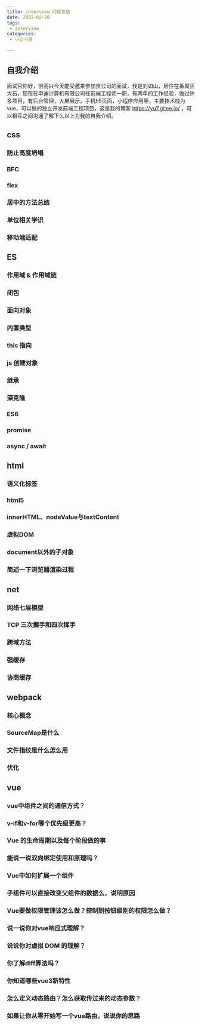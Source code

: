```yaml
---
title: interview 问题总结
date: 2022-02-28
tags:
 - interview
categories:
 - 小识书屋

---
```


## 自我介绍

面试官你好，很高兴今天能受邀来参加贵公司的面试，我是刘如山，居住在番禺区大石，现在在申迪计算机有限公司任前端工程师一职，有两年的工作经验，做过许多项目，有后台管理，大屏展示，手机h5页面，小程序应用等，主要技术栈为vue，可以做的独立开发前端工程项目，这是我的博客 https://yu7.gitee.io/ ，可以相互之间沟通了解下么以上为我的自我介绍。

## css

### 防止高度坍塌

### BFC

### flex

### 居中的方法总结

### 单位相关学识

### 移动端适配


## ES

### 作用域 & 作用域链

### 闭包

### 面向对象

### 内置类型

### this 指向

### js 创建对象

### 继承

### 深克隆

### ES6

### promise

### async / await

## html

### 语义化标签 

### html5

### innerHTML、nodeValue与textContent

### 虚拟DOM

### document以外的子对象

### 简述一下浏览器渲染过程

## net

### 网络七层模型

### TCP 三次握手和四次挥手

### 跨域方法

### 强缓存

### 协商缓存

## webpack

### 核心概念

### SourceMap是什么

### 文件指纹是什么怎么用

### 优化

## vue

### vue中组件之间的通信方式？

### v-if和v-for哪个优先级更高？

### Vue 的⽣命周期以及每个阶段做的事

### 能说⼀说双向绑定使⽤和原理吗？

### Vue中如何扩展⼀个组件

### ⼦组件可以直接改变⽗组件的数据么，说明原因

### Vue要做权限管理该怎么做？控制到按钮级别的权限怎么做？

### 说一说你对vue响应式理解？

### 说说你对虚拟 DOM 的理解？

### 你了解diff算法吗？

### 你知道哪些vue3新特性

### 怎么定义动态路由？怎么获取传过来的动态参数？

### 如果让你从零开始写一个vue路由，说说你的思路














